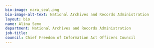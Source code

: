 ```yaml
---
bio-image: nara_seal.png
bio-image-alt-text: National Archives and Records Administration
layout: bio
name: Alina Semo
department: National Archives and Records Administration
job-title: 
council: Chief Freedom of Information Act Officers Council
---
```

